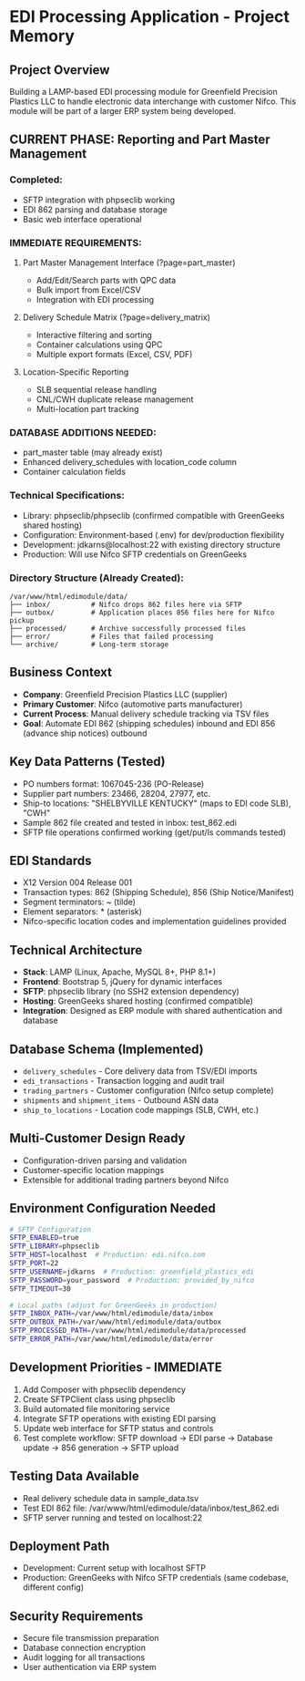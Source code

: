 # EDI Processing Application - Project Memory

## Project Overview
Building a LAMP-based EDI processing module for Greenfield Precision Plastics LLC to handle electronic data interchange with customer Nifco. This module will be part of a larger ERP system being developed.

## CURRENT PHASE: Reporting and Part Master Management

### Completed:
- SFTP integration with phpseclib working
- EDI 862 parsing and database storage
- Basic web interface operational

### IMMEDIATE REQUIREMENTS:
1. Part Master Management Interface (?page=part_master)
   - Add/Edit/Search parts with QPC data
   - Bulk import from Excel/CSV
   - Integration with EDI processing

2. Delivery Schedule Matrix (?page=delivery_matrix) 
   - Interactive filtering and sorting
   - Container calculations using QPC
   - Multiple export formats (Excel, CSV, PDF)

3. Location-Specific Reporting
   - SLB sequential release handling
   - CNL/CWH duplicate release management
   - Multi-location part tracking

### DATABASE ADDITIONS NEEDED:
- part_master table (may already exist)
- Enhanced delivery_schedules with location_code column
- Container calculation fields

### Technical Specifications:
- Library: phpseclib/phpseclib (confirmed compatible with GreenGeeks shared hosting)
- Configuration: Environment-based (.env) for dev/production flexibility
- Development: jdkarns@localhost:22 with existing directory structure
- Production: Will use Nifco SFTP credentials on GreenGeeks

### Directory Structure (Already Created):
```
/var/www/html/edimodule/data/
├── inbox/          # Nifco drops 862 files here via SFTP
├── outbox/         # Application places 856 files here for Nifco pickup  
├── processed/      # Archive successfully processed files
├── error/          # Files that failed processing
└── archive/        # Long-term storage
```

## Business Context
- **Company**: Greenfield Precision Plastics LLC (supplier)
- **Primary Customer**: Nifco (automotive parts manufacturer)
- **Current Process**: Manual delivery schedule tracking via TSV files
- **Goal**: Automate EDI 862 (shipping schedules) inbound and EDI 856 (advance ship notices) outbound

## Key Data Patterns (Tested)
- PO numbers format: 1067045-236 (PO-Release)
- Supplier part numbers: 23466, 28204, 27977, etc.
- Ship-to locations: "SHELBYVILLE KENTUCKY" (maps to EDI code SLB), "CWH"
- Sample 862 file created and tested in inbox: test_862.edi
- SFTP file operations confirmed working (get/put/ls commands tested)

## EDI Standards
- X12 Version 004 Release 001
- Transaction types: 862 (Shipping Schedule), 856 (Ship Notice/Manifest)
- Segment terminators: ~ (tilde)
- Element separators: * (asterisk)
- Nifco-specific location codes and implementation guidelines provided

## Technical Architecture
- **Stack**: LAMP (Linux, Apache, MySQL 8+, PHP 8.1+)
- **Frontend**: Bootstrap 5, jQuery for dynamic interfaces
- **SFTP**: phpseclib library (no SSH2 extension dependency)
- **Hosting**: GreenGeeks shared hosting (confirmed compatible)
- **Integration**: Designed as ERP module with shared authentication and database

## Database Schema (Implemented)
- `delivery_schedules` - Core delivery data from TSV/EDI imports
- `edi_transactions` - Transaction logging and audit trail
- `trading_partners` - Customer configuration (Nifco setup complete)
- `shipments` and `shipment_items` - Outbound ASN data
- `ship_to_locations` - Location code mappings (SLB, CWH, etc.)

## Multi-Customer Design Ready
- Configuration-driven parsing and validation
- Customer-specific location mappings
- Extensible for additional trading partners beyond Nifco

## Environment Configuration Needed
```bash
# SFTP Configuration 
SFTP_ENABLED=true
SFTP_LIBRARY=phpseclib
SFTP_HOST=localhost  # Production: edi.nifco.com
SFTP_PORT=22
SFTP_USERNAME=jdkarns  # Production: greenfield_plastics_edi
SFTP_PASSWORD=your_password  # Production: provided_by_nifco
SFTP_TIMEOUT=30

# Local paths (adjust for GreenGeeks in production)
SFTP_INBOX_PATH=/var/www/html/edimodule/data/inbox
SFTP_OUTBOX_PATH=/var/www/html/edimodule/data/outbox
SFTP_PROCESSED_PATH=/var/www/html/edimodule/data/processed
SFTP_ERROR_PATH=/var/www/html/edimodule/data/error
```

## Development Priorities - IMMEDIATE
1. Add Composer with phpseclib dependency
2. Create SFTPClient class using phpseclib
3. Build automated file monitoring service
4. Integrate SFTP operations with existing EDI parsing
5. Update web interface for SFTP status and controls
6. Test complete workflow: SFTP download → EDI parse → Database update → 856 generation → SFTP upload

## Testing Data Available
- Real delivery schedule data in sample_data.tsv
- Test EDI 862 file: /var/www/html/edimodule/data/inbox/test_862.edi
- SFTP server running and tested on localhost:22

## Deployment Path
- Development: Current setup with localhost SFTP
- Production: GreenGeeks with Nifco SFTP credentials (same codebase, different config)

## Security Requirements
- Secure file transmission preparation
- Database connection encryption
- Audit logging for all transactions
- User authentication via ERP system